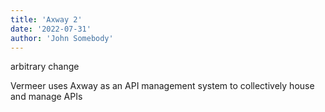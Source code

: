```yaml
---
title: 'Axway 2'
date: '2022-07-31'
author: 'John Somebody'
---
```

arbitrary change

Vermeer uses Axway as an API management system to collectively house and manage APIs
